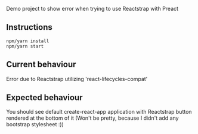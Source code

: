 Demo project to show error when trying to use Reactstrap with Preact

## Instructions

```
npm/yarn install
npm/yarn start
```

## Current behaviour
Error due to Reactstrap utilizing 'react-lifecycles-compat'

## Expected behaviour
You should see default create-react-app application with Reactstrap button rendered at the bottom of it (Won't be pretty, because I didn't add any bootstrap stylesheet :))